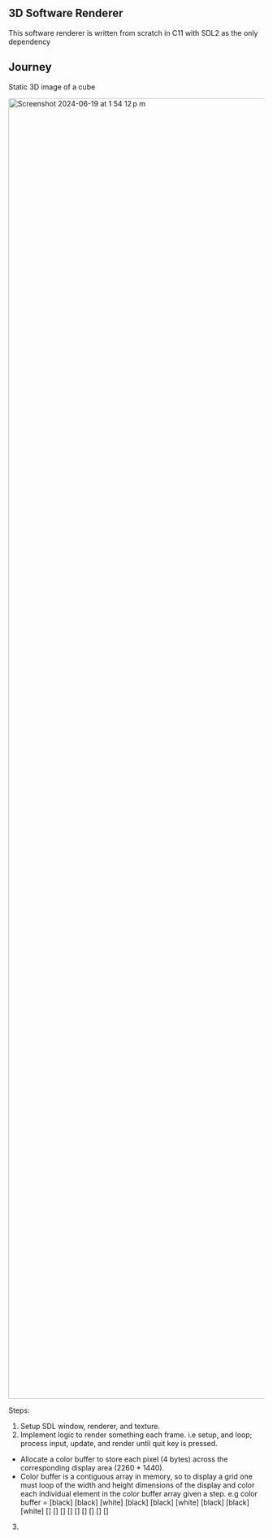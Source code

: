 ## 3D Software Renderer

This software renderer is written from scratch in C11 with SDL2 as the only dependency

## Journey

Static 3D image of a cube

<img width="2560" alt="Screenshot 2024-06-19 at 1 54 12 p m" src="https://github.com/Petergtzz/renderer/assets/100330366/401767c5-0181-4a16-b004-0c42924e0b39">

Steps:
1. Setup SDL window, renderer, and texture.
2. Implement logic to render something each frame. i.e setup, and loop; process input, update, and render until quit key is pressed. 
-  Allocate a color buffer to store each pixel (4 bytes) across the corresponding display area (2260 * 1440).
-  Color buffer is a contiguous array in memory, so to display a grid one must loop of the width and height dimensions of the display and color each individual element in the color buffer array given a step. e.g color buffer = [black] [black] [white] [black] [black] [white] [black] [black] [white] [] [] [] [] [] [] [] [] [] 


3. 
